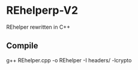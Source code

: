 # REhelperp-V2
REhelper rewritten in C++

## Compile
g++ REhelper.cpp -o REhelper -I headers/ -lcrypto
